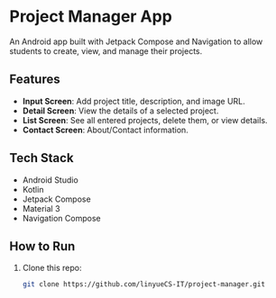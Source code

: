 # Project Manager App

An Android app built with Jetpack Compose and Navigation to allow students to 
create, view, and manage their projects.

## Features
- **Input Screen**: Add project title, description, and image URL.
- **Detail Screen**: View the details of a selected project.
- **List Screen**: See all entered projects, delete them, or view details.
- **Contact Screen**: About/Contact information.

## Tech Stack
- Android Studio
- Kotlin
- Jetpack Compose
- Material 3
- Navigation Compose

## How to Run
1. Clone this repo:
   ```bash
   git clone https://github.com/linyueCS-IT/project-manager.git
   
